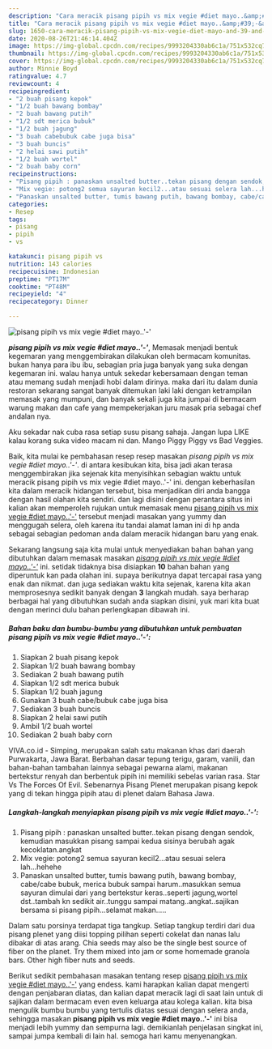 ```yaml
---
description: "Cara meracik pisang pipih vs mix vegie #diet mayo..&amp;#39;-&amp;#39; Lezat"
title: "Cara meracik pisang pipih vs mix vegie #diet mayo..&amp;#39;-&amp;#39; Lezat"
slug: 1650-cara-meracik-pisang-pipih-vs-mix-vegie-diet-mayo-and-39-and-39-lezat
date: 2020-08-26T21:46:14.404Z
image: https://img-global.cpcdn.com/recipes/9993204330ab6c1a/751x532cq70/pisang-pipih-vs-mix-vegie-diet-mayo-foto-resep-utama.jpg
thumbnail: https://img-global.cpcdn.com/recipes/9993204330ab6c1a/751x532cq70/pisang-pipih-vs-mix-vegie-diet-mayo-foto-resep-utama.jpg
cover: https://img-global.cpcdn.com/recipes/9993204330ab6c1a/751x532cq70/pisang-pipih-vs-mix-vegie-diet-mayo-foto-resep-utama.jpg
author: Minnie Boyd
ratingvalue: 4.7
reviewcount: 4
recipeingredient:
- "2 buah pisang kepok"
- "1/2 buah bawang bombay"
- "2 buah bawang putih"
- "1/2 sdt merica bubuk"
- "1/2 buah jagung"
- "3 buah cabebubuk cabe juga bisa"
- "3 buah buncis"
- "2 helai sawi putih"
- "1/2 buah wortel"
- "2 buah baby corn"
recipeinstructions:
- "Pisang pipih : panaskan unsalted butter..tekan pisang dengan sendok, kemudian masukkan pisang sampai kedua sisinya berubah agak kecoklatan.angkat"
- "Mix vegie: potong2 semua sayuran kecil2...atau sesuai selera lah...hehehe"
- "Panaskan unsalted butter, tumis bawang putih, bawang bombay, cabe/cabe bubuk, merica bubuk sampai harum..masukkan semua sayuran dimulai dari yang bertekstur keras..seperti jagung,wortel dst..tambah kn sedikit air..tunggu sampai matang..angkat..sajikan bersama si pisang pipih...selamat makan....."
categories:
- Resep
tags:
- pisang
- pipih
- vs

katakunci: pisang pipih vs 
nutrition: 143 calories
recipecuisine: Indonesian
preptime: "PT17M"
cooktime: "PT48M"
recipeyield: "4"
recipecategory: Dinner

---
```



![pisang pipih vs mix vegie #diet mayo..&#39;-&#39;](https://img-global.cpcdn.com/recipes/9993204330ab6c1a/751x532cq70/pisang-pipih-vs-mix-vegie-diet-mayo-foto-resep-utama.jpg)

<b><i>pisang pipih vs mix vegie #diet mayo..&#39;-&#39;</i></b>, Memasak menjadi bentuk kegemaran yang menggembirakan dilakukan oleh bermacam komunitas. bukan hanya para ibu ibu, sebagian pria juga banyak yang suka dengan kegemaran ini. walau hanya untuk sekedar kebersamaan dengan teman atau memang sudah menjadi hobi dalam dirinya. maka dari itu dalam dunia restoran sekarang sangat banyak ditemukan laki laki dengan ketrampilan memasak yang mumpuni, dan banyak sekali juga kita jumpai di bermacam warung makan dan cafe yang mempekerjakan juru masak pria sebagai chef andalan nya.

Aku sekadar nak cuba rasa setiap susu pisang sahaja. Jangan lupa LIKE kalau korang suka video macam ni dan. Mango Piggy Piggy vs Bad Veggies.

Baik, kita mulai ke pembahasan resep resep masakan <i>pisang pipih vs mix vegie #diet mayo..&#39;-&#39;</i>. di antara kesibukan kita, bisa jadi akan terasa menggembirakan jika sejenak kita menyisihkan sebagian waktu untuk meracik pisang pipih vs mix vegie #diet mayo..&#39;-&#39; ini. dengan keberhasilan kita dalam meracik hidangan tersebut, bisa menjadikan diri anda bangga dengan hasil olahan kita sendiri. dan lagi disini dengan perantara situs ini kalian akan memperoleh rujukan untuk memasak menu <u>pisang pipih vs mix vegie #diet mayo..&#39;-&#39;</u> tersebut menjadi masakan yang yummy dan menggugah selera, oleh karena itu tandai alamat laman ini di hp anda sebagai sebagian pedoman anda dalam meracik hidangan baru yang enak.


Sekarang langsung saja kita mulai untuk menyediakan bahan bahan yang dibutuhkan dalam memasak masakan <u><i>pisang pipih vs mix vegie #diet mayo..&#39;-&#39;</i></u> ini. setidak tidaknya bisa disiapkan <b>10</b> bahan bahan yang diperuntuk kan pada olahan ini. supaya berikutnya dapat tercapai rasa yang enak dan nikmat. dan juga sediakan waktu kita sejenak, karena kita akan memprosesnya sedikit banyak dengan <b>3</b> langkah mudah. saya berharap berbagai hal yang dibutuhkan sudah anda siapkan disini, yuk mari kita buat dengan merinci dulu bahan perlengkapan dibawah ini.

<!--inarticleads1-->

##### Bahan baku dan bumbu-bumbu yang dibutuhkan untuk pembuatan pisang pipih vs mix vegie #diet mayo..&#39;-&#39;:

1. Siapkan 2 buah pisang kepok
1. Siapkan 1/2 buah bawang bombay
1. Sediakan 2 buah bawang putih
1. Siapkan 1/2 sdt merica bubuk
1. Siapkan 1/2 buah jagung
1. Gunakan 3 buah cabe/bubuk cabe juga bisa
1. Sediakan 3 buah buncis
1. Siapkan 2 helai sawi putih
1. Ambil 1/2 buah wortel
1. Sediakan 2 buah baby corn


VIVA.co.id - Simping, merupakan salah satu makanan khas dari daerah Purwakarta, Jawa Barat. Berbahan dasar tepung terigu, garam, vanili, dan bahan-bahan tambahan lainnya sebagai pewarna alami, makanan bertekstur renyah dan berbentuk pipih ini memiliki sebelas varian rasa. Star Vs The Forces Of Evil. Sebenarnya Pisang Plenet merupakan pisang kepok yang di tekan hingga pipih atau di plenet dalam Bahasa Jawa. 

<!--inarticleads2-->

##### Langkah-langkah menyiapkan pisang pipih vs mix vegie #diet mayo..&#39;-&#39;:

1. Pisang pipih : panaskan unsalted butter..tekan pisang dengan sendok, kemudian masukkan pisang sampai kedua sisinya berubah agak kecoklatan.angkat
1. Mix vegie: potong2 semua sayuran kecil2...atau sesuai selera lah...hehehe
1. Panaskan unsalted butter, tumis bawang putih, bawang bombay, cabe/cabe bubuk, merica bubuk sampai harum..masukkan semua sayuran dimulai dari yang bertekstur keras..seperti jagung,wortel dst..tambah kn sedikit air..tunggu sampai matang..angkat..sajikan bersama si pisang pipih...selamat makan.....


Dalam satu porsinya terdapat tiga tangkup. Setiap tangkup terdiri dari dua pisang plenet yang diisi topping pilihan seperti cokelat dan nanas lalu dibakar di atas arang. Chia seeds may also be the single best source of fiber on the planet. Try them mixed into jam or some homemade granola bars. Other high fiber nuts and seeds. 

Berikut sedikit pembahasan masakan tentang resep <u>pisang pipih vs mix vegie #diet mayo..&#39;-&#39;</u> yang endess. kami harapkan kalian dapat mengerti dengan penjabaran diatas, dan kalian dapat meracik lagi di saat lain untuk di sajikan dalam bermacam even even keluarga atau kolega kalian. kita bisa mengulik bumbu bumbu yang tertulis diatas sesuai dengan selera anda, sehingga masakan <b>pisang pipih vs mix vegie #diet mayo..&#39;-&#39;</b> ini bisa menjadi lebih yummy dan sempurna lagi. demikianlah penjelasan singkat ini, sampai jumpa kembali di lain hal. semoga hari kamu menyenangkan.
